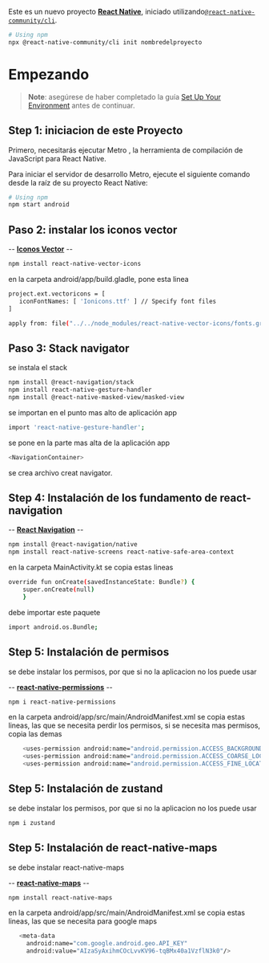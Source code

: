 Este es un nuevo proyecto [**React Native**](https://reactnative.dev), iniciado utilizando[`@react-native-community/cli`](https://github.com/react-native-community/cli).
```sh
# Using npm
npx @react-native-community/cli init nombredelproyecto

```

# Empezando

> **Note**: asegúrese de haber completado la guía [Set Up Your Environment](https://reactnative.dev/docs/set-up-your-environment)  antes de continuar.

## Step 1: iniciacion de este Proyecto

Primero, necesitarás ejecutar Metro , la herramienta de compilación de JavaScript para React Native.

Para iniciar el servidor de desarrollo Metro, ejecute el siguiente comando desde la raíz de su proyecto React Native:

```sh
# Using npm
npm start android

```

## Paso 2: instalar los iconos vector

-- [**Iconos Vector**](https://github.com/oblador/react-native-vector-icons) --
```sh
npm install react-native-vector-icons
```
en la carpeta android/app/build.gladle,  pone esta linea
 ```sh
project.ext.vectoricons = [
    iconFontNames: [ 'Ionicons.ttf' ] // Specify font files
]

apply from: file("../../node_modules/react-native-vector-icons/fonts.gradle");
```

## Paso 3: Stack navigator

se instala el stack
```sh
npm install @react-navigation/stack
npm install react-native-gesture-handler
npm install @react-native-masked-view/masked-view
```
se importan en el punto mas alto de aplicación app
 ```sh
import 'react-native-gesture-handler';
```
se pone en la parte mas alta de la aplicación app
```sh
<NavigationContainer>
```
se crea archivo creat navigator.

## Step 4: Instalación de los fundamento de react-navigation
-- [**React Navigation**](https://reactnavigation.org/) --

```sh
npm install @react-navigation/native
npm install react-native-screens react-native-safe-area-context
```

en la carpeta MainActivity.kt se copia estas lineas
```sh
override fun onCreate(savedInstanceState: Bundle?) {
    super.onCreate(null)
    }
```
debe importar este paquete
```sh
import android.os.Bundle;

```
## Step 5: Instalación de permisos
se debe instalar los permisos, por que si no la aplicacion no los puede usar

-- [**react-native-permissions**](https://www.npmjs.com/package/react-native-permissions) --

```sh
npm i react-native-permissions

```

en la carpeta android/app/src/main/AndroidManifest.xml se copia estas lineas, las que se necesita perdir los permisos, si se necesita mas permisos, copia las demas
```sh
    <uses-permission android:name="android.permission.ACCESS_BACKGROUND_LOCATION" />
    <uses-permission android:name="android.permission.ACCESS_COARSE_LOCATION" />
    <uses-permission android:name="android.permission.ACCESS_FINE_LOCATION" />
```

## Step 5: Instalación de zustand
se debe instalar los permisos, por que si no la aplicacion no los puede usar

```sh
npm i zustand

```

## Step 5: Instalación de react-native-maps
se debe instalar react-native-maps

-- [**react-native-maps**](https://github.com/react-native-maps/react-native-maps/blob/master/docs/installation.md) --

```sh
npm install react-native-maps

```

en la carpeta android/app/src/main/AndroidManifest.xml se copia estas lineas, las que se necesita para google maps
```sh
   <meta-data
     android:name="com.google.android.geo.API_KEY"
     android:value="AIzaSyAxihmCOcLvvKV96-tqBMx40a1VzflN3k0"/>
```
